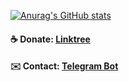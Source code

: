 [![Anurag's GitHub stats](https://github-readme-stats.vercel.app/api?username=surfboardv2ray&show_icons=true&theme=dark)](https://github.com/anuraghazra/github-readme-stats)
#### ☕️ Donate: [Linktree](https://linktr.ee/surfboardv2ray)
#### ✉️ Contact: [Telegram Bot](https://t.me/Surfboardv2ray_bot)
